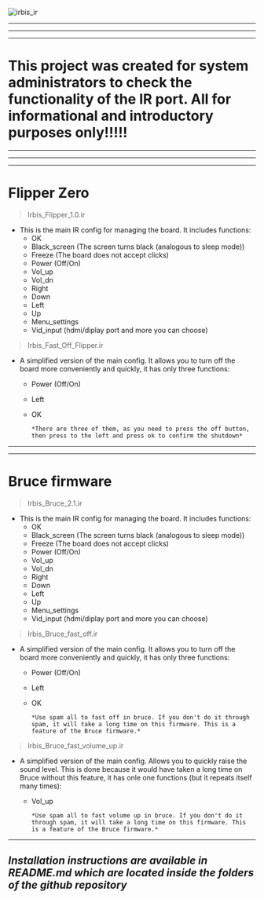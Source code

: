 
![irbis_ir](https://github.com/user-attachments/assets/90648331-913f-4b90-8fd2-916f5c0655aa)

______
______
______
# **This project was created for system administrators to check the functionality of the IR port. All for informational and introductory purposes only!!!!!**
______
______
______

# Flipper Zero

> Irbis_Flipper_1.0.ir

* This is the main IR config for managing the board. It includes functions:
  + OK
  + Black_screen (The screen turns black (analogous to sleep mode))
  + Freeze (The board does not accept clicks)
  + Power (Off/On)
  + Vol_up
  + Vol_dn
  + Right
  + Down
  + Left
  + Up
  + Menu_settings
  + Vid_input (hdmi/diplay port and more you can choose)

 > Irbis_Fast_Off_Flipper.ir

* A simplified version of the main config. It allows you to turn off the board more conveniently and quickly, it has only three functions:
  + Power (Off/On)
  + Left
  + OK
 
        *There are three of them, as you need to press the off button, then press to the left and press ok to confirm the shutdown*

___________
___________

# Bruce firmware

> Irbis_Bruce_2.1.ir

* This is the main IR config for managing the board. It includes functions:
  + OK
  + Black_screen (The screen turns black (analogous to sleep mode))
  + Freeze (The board does not accept clicks)
  + Power (Off/On)
  + Vol_up
  + Vol_dn
  + Right
  + Down
  + Left
  + Up
  + Menu_settings
  + Vid_input (hdmi/diplay port and more you can choose)

> Irbis_Bruce_fast_off.ir

* A simplified version of the main config. It allows you to turn off the board more conveniently and quickly, it has only three functions:
  + Power (Off/On)
  + Left
  + OK
  
        *Use spam all to fast off in bruce. If you don't do it through spam, it will take a long time on this firmware. This is a feature of the Bruce firmware.*

> Irbis_Bruce_fast_volume_up.ir

* A simplified version of the main config. Allows you to quickly raise the sound level. This is done because it would have taken a long time on Bruce without this feature, it has onle one functions (but it repeats itself many times):
  + Vol_up

        *Use spam all to fast volume up in bruce. If you don't do it through spam, it will take a long time on this firmware. This is a feature of the Bruce firmware.*

_______________________

## *Installation instructions are available in README.md which are located inside the folders of the github repository*

